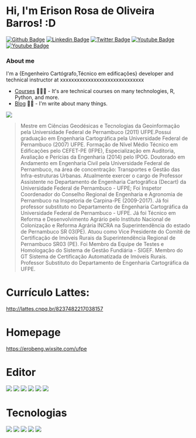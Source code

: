 <!-- README.md is generated from README.Rmd. Please edit that file -->


# Hi, I'm Erison Rosa de Oliveira Barros! :D

[![Github Badge](https://img.shields.io/badge/-Github-000?style=flat-square&logo=Github&logoColor=white&link=https://github.com/erobeng)](https://github.com/erobeng)
[![Linkedin Badge](https://img.shields.io/badge/-LinkedIn-blue?style=flat-square&logo=Linkedin&logoColor=white&link=https://www.linkedin.com/in/erisonbarros-7128621b8/)](https://www.linkedin.com/in/erisonbarros-7128621b8/)
[![Twitter Badge](https://img.shields.io/badge/-Twitter-1ca0f1?style=flat-square&labelColor=1ca0f1&logo=twitter&logoColor=white&link=https://twitter.com/Erobeng)](https://twitter.com/fagnerpsantos)
[![Youtube Badge](https://img.shields.io/badge/-YouTube-ff0000?style=flat-square&labelColor=ff0000&logo=youtube&logoColor=white&link=https://www.youtube.com/channel/UCf-oBG1kqnpAFrzaiW93kmg)](https://www.youtube.com/channel/UCf-oBG1kqnpAFrzaiW93kmg)
[![Youtube Badge](https://img.shields.io/badge/Facebook-1877F2?style=for-the-badge&logo=facebook&logoColor=white&link=https://https://www.facebook.com/erison.barros)](https://www.facebook.com/erison.barros)

### About me
I'm a {Engenheiro Cartógrafo,Técnico em edificações} developer and technical instructor at xxxxxxxxxxxxxxxxxxxxxxxxxxxxxx

- [Courses](https://www.treinaweb.com.br/cursos-online?q=fagner+pinheiro) 👨🏼‍🏫 - It's are technical courses on many technologies, R,  Python,  and more.
- [Blog](https://www.treinaweb.com.br/blog/author/fagner-pinheiro/) ✍🏼 - I'm write about many things.

![](https://github.com/ErisonBarros/labat.github.io/blob/master/.gitbook/assets/foto_perfil.jpg)

>Mestre em Ciências Geodésicas e Tecnologias da Geoinformação pela Universidade Federal de Pernambuco (2011) UFPE.Possui graduação em Engenharia Cartográfica pela Universidade Federal de Pernambuco (2007) UFPE. Formação de Nível Médio Técnico em Edificações pelo CEFET-PE (IFPE), Especialização em Auditoria, Avaliação e Perícias da Engenharia (2014) pelo IPOG. Doutorado em Andamento em Engenharia Civil pela Universidade Federal de Pernambuco, na área de concentração: Transportes e Gestão das Infra-estruturas Urbanas. Atualmente exercer o cargo de Professor Assistente no Departamento de Engenharia Cartográfica (Decart) da Universidade Federal de Pernambuco - UFPE; Foi Inspetor Coordenador do Conselho Regional de Engenharia e Agronomia de Pernambuco na Inspetoria de Carpina-PE (2009-2017). Já foi professor substituto no Departamento de Engenharia Cartográfica da Universidade Federal de Pernambuco - UFPE. Já foi Técnico em Reforma e Desenvolvimento Agrário pelo Instituto Nacional de Colonização e Reforma Agrária INCRA na Superintendência do estado de Pernambuco SR 03(PE). Atuou como Vice Presidente do Comitê de Certificação de Imóveis Rurais da Superintendência Regional de Pernambuco SR03 (PE). Foi Membro da Equipe de Testes e Homologação do Sistema de Gestão Fundiária - SIGEF. Membro do GT Sistema de Certificação Automatizada de Imóveis Rurais. Professor Substituto do Departamento de Engenharia Cartográfica da UFPE.

# Currículo Lattes:
http://lattes.cnpq.br/8237482217038157

# Homepage

https://erobeng.wixsite.com/ufpe

# Editor
![](https://img.shields.io/github/stars/pandao/editor.md.svg)
![](https://img.shields.io/github/forks/pandao/editor.md.svg)
![](https://img.shields.io/github/tag/pandao/editor.md.svg)
![](https://img.shields.io/github/release/pandao/editor.md.svg)
![](https://img.shields.io/github/issues/pandao/editor.md.svg)
![](https://img.shields.io/bower/v/editor.md.svg)

# Tecnologias

![](https://img.shields.io/badge/Python-14354C?style=for-the-badge&logo=python&logoColor=white)
![](https://img.shields.io/badge/HTML-239120?style=for-the-badge&logo=html5&logoColor=white)
![](https://img.shields.io/badge/PostgreSQL-316192?style=for-the-badge&logo=postgresql&logoColor=white)
![](https://img.shields.io/badge/SQLite-07405E?style=for-the-badge&logo=sqlite&logoColor=white)
![](https://img.shields.io/badge/Windows-0078D6?style=for-the-badge&logo=windows&logoColor=white)
